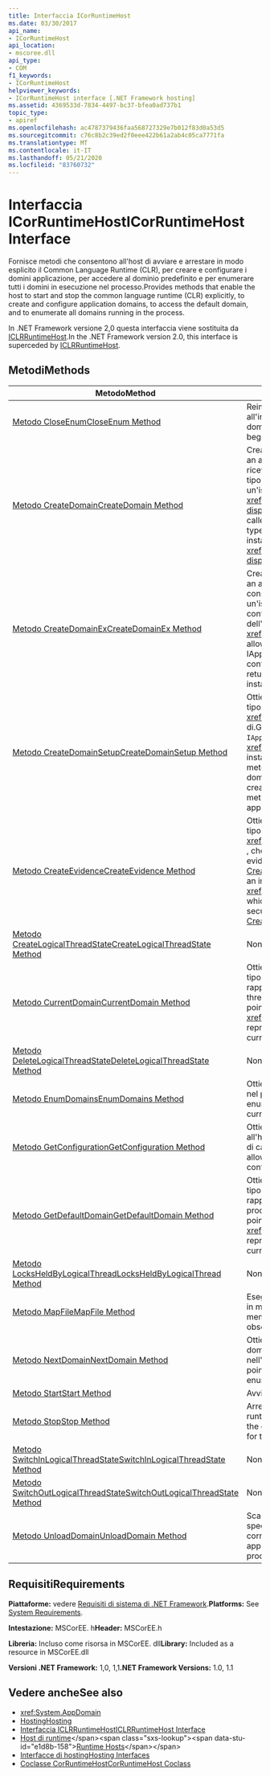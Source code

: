```yaml
---
title: Interfaccia ICorRuntimeHost
ms.date: 03/30/2017
api_name:
- ICorRuntimeHost
api_location:
- mscoree.dll
api_type:
- COM
f1_keywords:
- ICorRuntimeHost
helpviewer_keywords:
- ICorRuntimeHost interface [.NET Framework hosting]
ms.assetid: 4369533d-7834-4497-bc37-bfea0ad737b1
topic_type:
- apiref
ms.openlocfilehash: ac4787379436faa568727329e7b012f83d0a53d5
ms.sourcegitcommit: c76c8b2c39ed2f0eee422b61a2ab4c05ca7771fa
ms.translationtype: MT
ms.contentlocale: it-IT
ms.lasthandoff: 05/21/2020
ms.locfileid: "83760732"
---
```

# <a name="icorruntimehost-interface"></a><span data-ttu-id="e1d8b-102">Interfaccia ICorRuntimeHost</span><span class="sxs-lookup"><span data-stu-id="e1d8b-102">ICorRuntimeHost Interface</span></span>
<span data-ttu-id="e1d8b-103">Fornisce metodi che consentono all'host di avviare e arrestare in modo esplicito il Common Language Runtime (CLR), per creare e configurare i domini applicazione, per accedere al dominio predefinito e per enumerare tutti i domini in esecuzione nel processo.</span><span class="sxs-lookup"><span data-stu-id="e1d8b-103">Provides methods that enable the host to start and stop the common language runtime (CLR) explicitly, to create and configure application domains, to access the default domain, and to enumerate all domains running in the process.</span></span>  
  
 <span data-ttu-id="e1d8b-104">In .NET Framework versione 2,0 questa interfaccia viene sostituita da [ICLRRuntimeHost](iclrruntimehost-interface.md).</span><span class="sxs-lookup"><span data-stu-id="e1d8b-104">In the .NET Framework version 2.0, this interface is superceded by [ICLRRuntimeHost](iclrruntimehost-interface.md).</span></span>  
  
## <a name="methods"></a><span data-ttu-id="e1d8b-105">Metodi</span><span class="sxs-lookup"><span data-stu-id="e1d8b-105">Methods</span></span>  
  
|<span data-ttu-id="e1d8b-106">Metodo</span><span class="sxs-lookup"><span data-stu-id="e1d8b-106">Method</span></span>|<span data-ttu-id="e1d8b-107">Descrizione</span><span class="sxs-lookup"><span data-stu-id="e1d8b-107">Description</span></span>|  
|------------|-----------------|  
|[<span data-ttu-id="e1d8b-108">Metodo CloseEnum</span><span class="sxs-lookup"><span data-stu-id="e1d8b-108">CloseEnum Method</span></span>](icorruntimehost-closeenum-method.md)|<span data-ttu-id="e1d8b-109">Reimposta un enumeratore di dominio all'inizio dell'elenco di domini.</span><span class="sxs-lookup"><span data-stu-id="e1d8b-109">Resets a domain enumerator back to the beginning of the domain list.</span></span>|  
|[<span data-ttu-id="e1d8b-110">Metodo CreateDomain</span><span class="sxs-lookup"><span data-stu-id="e1d8b-110">CreateDomain Method</span></span>](icorruntimehost-createdomain-method.md)|<span data-ttu-id="e1d8b-111">Crea un dominio applicazione.</span><span class="sxs-lookup"><span data-stu-id="e1d8b-111">Creates an application domain.</span></span> <span data-ttu-id="e1d8b-112">Il chiamante riceve un puntatore di interfaccia di tipo <xref:System._AppDomain> a un'istanza di tipo <xref:System.AppDomain?displayProperty=nameWithType> .</span><span class="sxs-lookup"><span data-stu-id="e1d8b-112">The caller receives an interface pointer of type <xref:System._AppDomain> to an instance of type <xref:System.AppDomain?displayProperty=nameWithType>.</span></span>|  
|[<span data-ttu-id="e1d8b-113">Metodo CreateDomainEx</span><span class="sxs-lookup"><span data-stu-id="e1d8b-113">CreateDomainEx Method</span></span>](icorruntimehost-createdomainex-method.md)|<span data-ttu-id="e1d8b-114">Crea un dominio applicazione.</span><span class="sxs-lookup"><span data-stu-id="e1d8b-114">Creates an application domain.</span></span> <span data-ttu-id="e1d8b-115">Questo metodo consente al chiamante di passare un'istanza di IAppDomainSetup per configurare funzionalità aggiuntive dell'istanza restituita <xref:System._AppDomain> .</span><span class="sxs-lookup"><span data-stu-id="e1d8b-115">This method allows the caller to pass an IAppDomainSetup instance to configure additional features of the returned <xref:System._AppDomain> instance.</span></span>|  
|[<span data-ttu-id="e1d8b-116">Metodo CreateDomainSetup</span><span class="sxs-lookup"><span data-stu-id="e1d8b-116">CreateDomainSetup Method</span></span>](icorruntimehost-createdomainsetup-method.md)|<span data-ttu-id="e1d8b-117">Ottiene un puntatore a interfaccia di tipo `IAppDomainSetup` a un' <xref:System.AppDomainSetup> istanza di.</span><span class="sxs-lookup"><span data-stu-id="e1d8b-117">Gets an interface pointer of type `IAppDomainSetup` to an <xref:System.AppDomainSetup> instance.</span></span> <span data-ttu-id="e1d8b-118">`IAppDomainSetup`fornisce metodi per configurare gli aspetti di un dominio applicazione prima che venga creato.</span><span class="sxs-lookup"><span data-stu-id="e1d8b-118">`IAppDomainSetup` provides methods to configure aspects of an application domain before it is created.</span></span>|  
|[<span data-ttu-id="e1d8b-119">Metodo CreateEvidence</span><span class="sxs-lookup"><span data-stu-id="e1d8b-119">CreateEvidence Method</span></span>](../../../../docs/framework/unmanaged-api/hosting/icorruntimehost-createevidence-method.md)|<span data-ttu-id="e1d8b-120">Ottiene un puntatore a interfaccia di tipo <xref:System.Security.Principal.IIdentity> , che consente all'host di creare evidenze di sicurezza da passare a [CreateDomain](../../../../docs/framework/unmanaged-api/hosting/icorruntimehost-createdomain-method.md) o [CreateDomainEx](icorruntimehost-createdomainex-method.md).</span><span class="sxs-lookup"><span data-stu-id="e1d8b-120">Gets an interface pointer of type <xref:System.Security.Principal.IIdentity>, which allows the host to create security evidence to pass to [CreateDomain](../../../../docs/framework/unmanaged-api/hosting/icorruntimehost-createdomain-method.md) or [CreateDomainEx](icorruntimehost-createdomainex-method.md).</span></span>|  
|[<span data-ttu-id="e1d8b-121">Metodo CreateLogicalThreadState</span><span class="sxs-lookup"><span data-stu-id="e1d8b-121">CreateLogicalThreadState Method</span></span>](icorruntimehost-createlogicalthreadstate-method.md)|<span data-ttu-id="e1d8b-122">Non usare.</span><span class="sxs-lookup"><span data-stu-id="e1d8b-122">Do not use.</span></span>|  
|[<span data-ttu-id="e1d8b-123">Metodo CurrentDomain</span><span class="sxs-lookup"><span data-stu-id="e1d8b-123">CurrentDomain Method</span></span>](icorruntimehost-currentdomain-method.md)|<span data-ttu-id="e1d8b-124">Ottiene un puntatore a interfaccia di tipo <xref:System._AppDomain> che rappresenta il dominio caricato sul thread corrente.</span><span class="sxs-lookup"><span data-stu-id="e1d8b-124">Gets an interface pointer of type <xref:System._AppDomain> that represents the domain loaded on the current thread.</span></span>|  
|[<span data-ttu-id="e1d8b-125">Metodo DeleteLogicalThreadState</span><span class="sxs-lookup"><span data-stu-id="e1d8b-125">DeleteLogicalThreadState Method</span></span>](icorruntimehost-deletelogicalthreadstate-method.md)|<span data-ttu-id="e1d8b-126">Non usare.</span><span class="sxs-lookup"><span data-stu-id="e1d8b-126">Do not use.</span></span>|  
|[<span data-ttu-id="e1d8b-127">Metodo EnumDomains</span><span class="sxs-lookup"><span data-stu-id="e1d8b-127">EnumDomains Method</span></span>](icorruntimehost-enumdomains-method.md)|<span data-ttu-id="e1d8b-128">Ottiene un enumeratore per i domini nel processo corrente.</span><span class="sxs-lookup"><span data-stu-id="e1d8b-128">Gets an enumerator for the domains in the current process.</span></span>|  
|[<span data-ttu-id="e1d8b-129">Metodo GetConfiguration</span><span class="sxs-lookup"><span data-stu-id="e1d8b-129">GetConfiguration Method</span></span>](icorruntimehost-getconfiguration-method.md)|<span data-ttu-id="e1d8b-130">Ottiene un oggetto che consente all'host di specificare la configurazione di callback di CLR.</span><span class="sxs-lookup"><span data-stu-id="e1d8b-130">Gets an object that allows the host to specify the callback configuration of the CLR.</span></span>|  
|[<span data-ttu-id="e1d8b-131">Metodo GetDefaultDomain</span><span class="sxs-lookup"><span data-stu-id="e1d8b-131">GetDefaultDomain Method</span></span>](icorruntimehost-getdefaultdomain-method.md)|<span data-ttu-id="e1d8b-132">Ottiene un puntatore a interfaccia di tipo <xref:System._AppDomain> che rappresenta il dominio predefinito per il processo corrente.</span><span class="sxs-lookup"><span data-stu-id="e1d8b-132">Gets an interface pointer of type <xref:System._AppDomain> that represents the default domain for the current process.</span></span>|  
|[<span data-ttu-id="e1d8b-133">Metodo LocksHeldByLogicalThread</span><span class="sxs-lookup"><span data-stu-id="e1d8b-133">LocksHeldByLogicalThread Method</span></span>](icorruntimehost-locksheldbylogicalthread-method.md)|<span data-ttu-id="e1d8b-134">Non usare.</span><span class="sxs-lookup"><span data-stu-id="e1d8b-134">Do not use.</span></span>|  
|[<span data-ttu-id="e1d8b-135">Metodo MapFile</span><span class="sxs-lookup"><span data-stu-id="e1d8b-135">MapFile Method</span></span>](icorruntimehost-mapfile-method.md)|<span data-ttu-id="e1d8b-136">Esegue il mapping del file specificato in memoria.</span><span class="sxs-lookup"><span data-stu-id="e1d8b-136">Maps the specified file into memory.</span></span> <span data-ttu-id="e1d8b-137">Questo metodo è obsoleto.</span><span class="sxs-lookup"><span data-stu-id="e1d8b-137">This method is obsolete.</span></span>|  
|[<span data-ttu-id="e1d8b-138">Metodo NextDomain</span><span class="sxs-lookup"><span data-stu-id="e1d8b-138">NextDomain Method</span></span>](icorruntimehost-nextdomain-method.md)|<span data-ttu-id="e1d8b-139">Ottiene un puntatore a interfaccia al dominio successivo nell'enumerazione.</span><span class="sxs-lookup"><span data-stu-id="e1d8b-139">Gets an interface pointer to the next domain in the enumeration.</span></span>|  
|[<span data-ttu-id="e1d8b-140">Metodo Start</span><span class="sxs-lookup"><span data-stu-id="e1d8b-140">Start Method</span></span>](icorruntimehost-start-method.md)|<span data-ttu-id="e1d8b-141">Avvia CLR.</span><span class="sxs-lookup"><span data-stu-id="e1d8b-141">Starts the CLR.</span></span>|  
|[<span data-ttu-id="e1d8b-142">Metodo Stop</span><span class="sxs-lookup"><span data-stu-id="e1d8b-142">Stop Method</span></span>](icorruntimehost-stop-method.md)|<span data-ttu-id="e1d8b-143">Arresta l'esecuzione del codice nel runtime per il processo corrente.</span><span class="sxs-lookup"><span data-stu-id="e1d8b-143">Stops the execution of code in the runtime for the current process.</span></span>|  
|[<span data-ttu-id="e1d8b-144">Metodo SwitchInLogicalThreadState</span><span class="sxs-lookup"><span data-stu-id="e1d8b-144">SwitchInLogicalThreadState Method</span></span>](icorruntimehost-switchinlogicalthreadstate-method.md)|<span data-ttu-id="e1d8b-145">Non usare.</span><span class="sxs-lookup"><span data-stu-id="e1d8b-145">Do not use.</span></span>|  
|[<span data-ttu-id="e1d8b-146">Metodo SwitchOutLogicalThreadState</span><span class="sxs-lookup"><span data-stu-id="e1d8b-146">SwitchOutLogicalThreadState Method</span></span>](icorruntimehost-switchoutlogicalthreadstate-method.md)|<span data-ttu-id="e1d8b-147">Non usare.</span><span class="sxs-lookup"><span data-stu-id="e1d8b-147">Do not use.</span></span>|  
|[<span data-ttu-id="e1d8b-148">Metodo UnloadDomain</span><span class="sxs-lookup"><span data-stu-id="e1d8b-148">UnloadDomain Method</span></span>](icorruntimehost-unloaddomain-method.md)|<span data-ttu-id="e1d8b-149">Scarica il dominio applicazione specificato dal processo corrente.</span><span class="sxs-lookup"><span data-stu-id="e1d8b-149">Unloads the specified application domain from the current process.</span></span>|  
  
## <a name="requirements"></a><span data-ttu-id="e1d8b-150">Requisiti</span><span class="sxs-lookup"><span data-stu-id="e1d8b-150">Requirements</span></span>  
 <span data-ttu-id="e1d8b-151">**Piattaforme:** vedere [Requisiti di sistema di .NET Framework](../../get-started/system-requirements.md).</span><span class="sxs-lookup"><span data-stu-id="e1d8b-151">**Platforms:** See [System Requirements](../../get-started/system-requirements.md).</span></span>  
  
 <span data-ttu-id="e1d8b-152">**Intestazione:** MSCorEE. h</span><span class="sxs-lookup"><span data-stu-id="e1d8b-152">**Header:** MSCorEE.h</span></span>  
  
 <span data-ttu-id="e1d8b-153">**Libreria:** Incluso come risorsa in MSCorEE. dll</span><span class="sxs-lookup"><span data-stu-id="e1d8b-153">**Library:** Included as a resource in MSCorEE.dll</span></span>  
  
 <span data-ttu-id="e1d8b-154">**Versioni .NET Framework:** 1,0, 1,1</span><span class="sxs-lookup"><span data-stu-id="e1d8b-154">**.NET Framework Versions:** 1.0, 1.1</span></span>  
  
## <a name="see-also"></a><span data-ttu-id="e1d8b-155">Vedere anche</span><span class="sxs-lookup"><span data-stu-id="e1d8b-155">See also</span></span>

- <xref:System.AppDomain>
- [<span data-ttu-id="e1d8b-156">Hosting</span><span class="sxs-lookup"><span data-stu-id="e1d8b-156">Hosting</span></span>](index.md)
- [<span data-ttu-id="e1d8b-157">Interfaccia ICLRRuntimeHost</span><span class="sxs-lookup"><span data-stu-id="e1d8b-157">ICLRRuntimeHost Interface</span></span>](iclrruntimehost-interface.md)
- <span data-ttu-id="e1d8b-158">[Host di runtime](https://docs.microsoft.com/previous-versions/dotnet/netframework-4.0/a51xd4ze(v=vs.100))</span><span class="sxs-lookup"><span data-stu-id="e1d8b-158">[Runtime Hosts](https://docs.microsoft.com/previous-versions/dotnet/netframework-4.0/a51xd4ze(v=vs.100))</span></span>
- [<span data-ttu-id="e1d8b-159">Interfacce di hosting</span><span class="sxs-lookup"><span data-stu-id="e1d8b-159">Hosting Interfaces</span></span>](hosting-interfaces.md)
- [<span data-ttu-id="e1d8b-160">Coclasse CorRuntimeHost</span><span class="sxs-lookup"><span data-stu-id="e1d8b-160">CorRuntimeHost Coclass</span></span>](corruntimehost-coclass.md)
